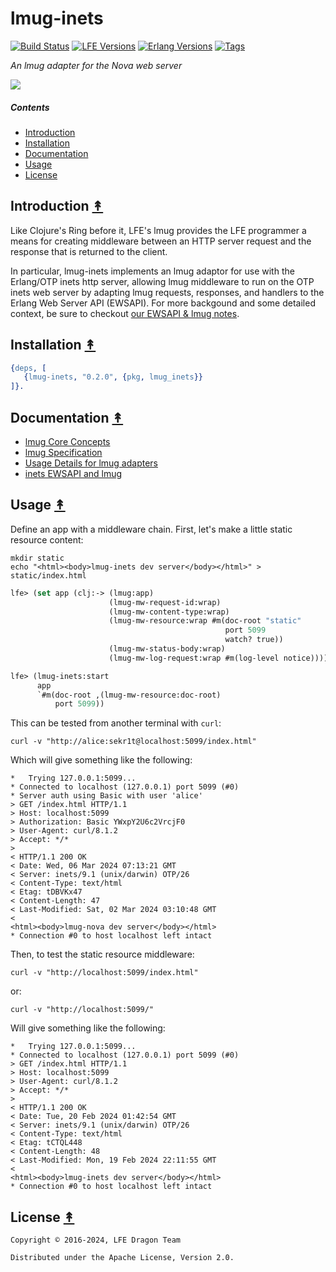 # lmug-inets

[![Build Status][gh-actions-badge]][gh-actions]
[![LFE Versions][lfe-badge]][lfe]
[![Erlang Versions][erlang-badge]][versions]
[![Tags][github-tags-badge]][github-tags]

*An lmug adapter for the Nova web server*

[![][logo]][logo-large]

##### Contents

* [Introduction](#introduction-)
* [Installation](#installation-)
* [Documentation](#documentation-)
* [Usage](#usage-)
* [License](#license-)


## Introduction [&#x219F;](#contents)

Like Clojure's Ring before it, LFE's lmug provides the LFE programmer a means
for creating middleware between an HTTP server request and the response that
is returned to the client.

In particular, lmug-inets implements an lmug adaptor for use with the
Erlang/OTP inets http server, allowing lmug middleware to run on the OTP inets
web server by adapting lmug requests, responses, and handlers to the Erlang Web
Server API (EWSAPI). For more backgound and some detailed context, be sure to 
checkout [our EWSAPI & lmug notes](./docs/ewsapi.md).

## Installation [&#x219F;](#contents)

```erlang
{deps, [
   {lmug-inets, "0.2.0", {pkg, lmug_inets}}
]}.
```

## Documentation [&#x219F;](#contents)

* [lmug Core Concepts](https://github.com/lfe-mug/lmug/blob/main/docs/core-concepts.md)
* [lmug Specification](https://github.com/lfe-mug/lmug/blob/main/docs/lmug-spec.md)
* [Usage Details for lmug adapters](https://github.com/lfe-mug/lmug/blob/main/docs/usage-details.md)
* [inets EWSAPI and lmug](./docs/ewsapi.md)

## Usage [&#x219F;](#contents)

Define an app with a middleware chain. First, let's make a little static resource content:

``` shell
mkdir static
echo "<html><body>lmug-inets dev server</body></html>" > static/index.html
```

```lisp
lfe> (set app (clj:-> (lmug:app)
                      (lmug-mw-request-id:wrap)
                      (lmug-mw-content-type:wrap)
                      (lmug-mw-resource:wrap #m(doc-root "static"
                                                port 5099
                                                watch? true))
                      (lmug-mw-status-body:wrap)
                      (lmug-mw-log-request:wrap #m(log-level notice))))

lfe> (lmug-inets:start
      app
      `#m(doc-root ,(lmug-mw-resource:doc-root)
          port 5099))
```

This can be tested from another terminal with `curl`:

``` shell
curl -v "http://alice:sekr1t@localhost:5099/index.html"
```

Which will give something like the following:

``` shell
*   Trying 127.0.0.1:5099...
* Connected to localhost (127.0.0.1) port 5099 (#0)
* Server auth using Basic with user 'alice'
> GET /index.html HTTP/1.1
> Host: localhost:5099
> Authorization: Basic YWxpY2U6c2VrcjF0
> User-Agent: curl/8.1.2
> Accept: */*
>
< HTTP/1.1 200 OK
< Date: Wed, 06 Mar 2024 07:13:21 GMT
< Server: inets/9.1 (unix/darwin) OTP/26
< Content-Type: text/html
< Etag: tDBVKx47
< Content-Length: 47
< Last-Modified: Sat, 02 Mar 2024 03:10:48 GMT
<
<html><body>lmug-nova dev server</body></html>
* Connection #0 to host localhost left intact
```

Then, to test the static resource middleware:

``` shell
curl -v "http://localhost:5099/index.html"
```

or:

``` shell
curl -v "http://localhost:5099/"
```

Will give something like the following:

``` shell
*   Trying 127.0.0.1:5099...
* Connected to localhost (127.0.0.1) port 5099 (#0)
> GET /index.html HTTP/1.1
> Host: localhost:5099
> User-Agent: curl/8.1.2
> Accept: */*
>
< HTTP/1.1 200 OK
< Date: Tue, 20 Feb 2024 01:42:54 GMT
< Server: inets/9.1 (unix/darwin) OTP/26
< Content-Type: text/html
< Etag: tCTQL448
< Content-Length: 48
< Last-Modified: Mon, 19 Feb 2024 22:11:55 GMT
<
<html><body>lmug-inets dev server</body></html>
* Connection #0 to host localhost left intact
```

## License [&#x219F;](#contents)

```
Copyright © 2016-2024, LFE Dragon Team

Distributed under the Apache License, Version 2.0.
```

[//]: ---Named-Links---

[logo]: priv/images/lmug.png
[logo-large]: priv/images/lmug-large.png
[gh-actions-badge]: https://github.com/lfe-mug/lmug-inets/workflows/ci%2Fcd/badge.svg
[gh-actions]: https://github.com/lfe-mug/lmug-inets/actions
[lfe]: https://github.com/lfe/lfe
[lfe-badge]: https://img.shields.io/badge/lfe-2.1-blue.svg
[erlang-badge]: https://img.shields.io/badge/erlang-21%20to%2026-blue.svg
[versions]: https://github.com/lfe-mug/lmug-inets/blob/master/.github/workflows/cicd.yml
[github-tags]: https://github.com/lfe-mug/lmug-inets/tags
[github-tags-badge]: https://img.shields.io/github/tag/lfe-mug/lmug-inets.svg

